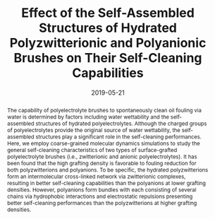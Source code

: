 ---
title: Effect of the Self-Assembled Structures of Hydrated Polyzwitterionic and Polyanionic Brushes on Their Self-Cleaning Capabilities
authors:
- You-Liang Zhu
- Zhong-Yuan Lu
- Zhan-Wei Li
- Zhao-Yan Sun
- Xiaokong Liu
date: '2019-05-21'
doi: 10.1021/acs.langmuir.9b00714
publish_types: 期刊文章
publication: Langmuir
publication_short: Langmuir
abstract: The capability of polyelectrolyte brushes to spontaneously  clean oil fouling via water is determined by factors including water  wettability and the self-assembled structures of hydrated  polyelectrolytes. Although the charged groups of polyelectrolytes  provide the original source of water wettability, the self-assembled  structures play a significant role in the self-cleaning performances.  Here, we employ coarse-grained molecular dynamics simulations to study  the general self-cleaning characteristics of two types of  surface-grafted polyelectrolyte brushes (i.e., zwitterionic and anionic  polyelectrolytes). It has been found that the high grafting density is  favorable to fouling reduction for both polyzwitterions and polyanions.  To be specific, the hydrated polyzwitterions form an intermolecular  cross-linked network via zwitterionic complexes, resulting in better  self-cleaning capabilities than the polyanions at lower grafting  densities. However, polyanions form bundles with each consisting of  several chains via hydrophobic interactions and electrostatic repulsions  presenting better self-cleaning performances than the polyzwitterions  at higher grafting densities.
url_pdf: https://doi.org/10.1021/acs.langmuir.9b00714
---
